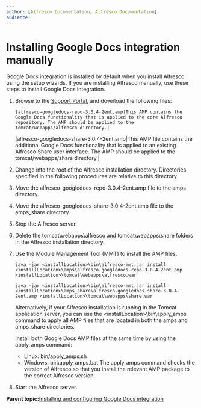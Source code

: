 ```yaml
---
author: [Alfresco Documentation, Alfresco Documentation]
audience: 
---
```


# Installing Google Docs integration manually

Google Docs integration is installed by default when you install Alfresco using the setup wizards. If you are installing Alfresco manually, use these steps to install Google Docs integration.

1.  Browse to the [Support Portal](http://support.alfresco.com), and download the following files:

        |alfresco-googledocs-repo-3.0.4-2ent.amp|This AMP contains the Google Docs functionality that is applied to the core Alfresco repository. The AMP should be applied to the tomcat/webapps/alfresco directory.|
    |alfresco-googledocs-share-3.0.4-2ent.amp|This AMP file contains the additional Google Docs functionality that is applied to an existing Alfresco Share user interface. The AMP should be applied to the tomcat/webapps/share directory.|

2.  Change into the root of the Alfresco installation directory. Directories specified in the following procedures are relative to this directory.

3.  Move the alfresco-googledocs-repo-3.0.4-2ent.amp file to the amps directory.

4.  Move the alfresco-googledocs-share-3.0.4-2ent.amp file to the amps\_share directory.

5.  Stop the Alfresco server.

6.  Delete the tomcat\\webapps\\alfresco and tomcat\\webapps\\share folders in the Alfresco installation directory.

7.  Use the Module Management Tool \(MMT\) to install the AMP files.

    `java -jar <installLocation>\bin\alfresco-mmt.jar install <installLocation>\amps\alfresco-googledocs-repo-3.0.4-2ent.amp <installLocation>\tomcat\webapps\alfresco.war`

    `java -jar <installLocation>\bin\alfresco-mmt.jar install <installLocation>\amps_share\alfresco-googledocs-share-3.0.4-2ent.amp <installLocation>\tomcat\webapps\share.war`

    Alternatively, if your Alfresco installation is running in the Tomcat application server, you can use the <installLocation\>\\bin\\apply\_amps command to apply all AMP files that are located in both the amps and amps\_share directories.

    Install both Google Docs AMP files at the same time by using the apply\_amps command:

    -   Linux: bin/apply\_amps.sh
    -   Windows: bin\\apply\_amps.bat
    The apply\_amps command checks the version of Alfresco so that you install the relevant AMP package to the correct Alfresco version.

8.  Start the Alfresco server.


**Parent topic:**[Installing and configuring Google Docs integration](../concepts/googledocs-intro.md)

